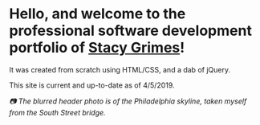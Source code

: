 # Hello, and welcome to the professional software development portfolio of [Stacy Grimes](mailto:livetodeliver1@gmail.com)! 

It was created from scratch using HTML/CSS, and a dab of jQuery. 

This site is current and up-to-date as of 4/5/2019.

*:camera: The blurred header photo is of the Philadelphia skyline, taken myself from the South Street bridge.*

